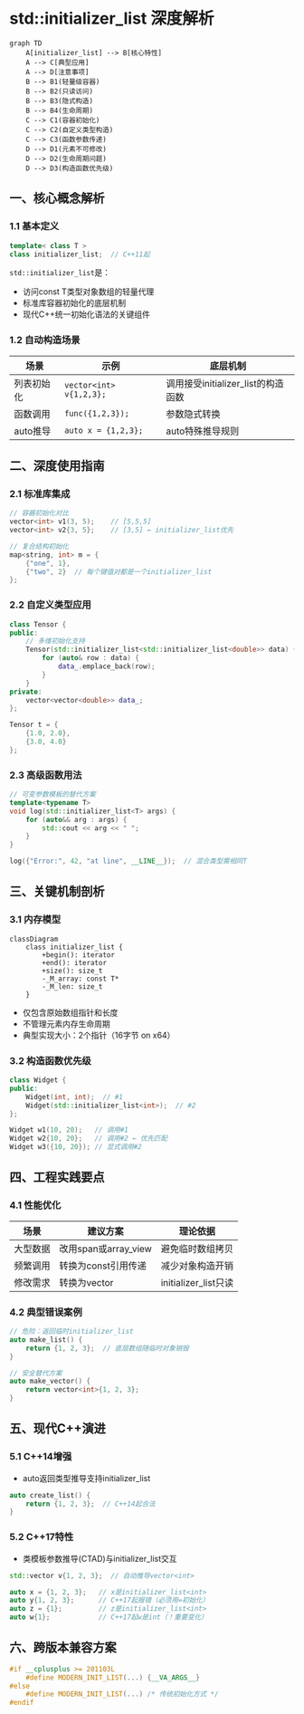 
# std::initializer_list 深度解析

```mermaid
graph TD
    A[initializer_list] --> B[核心特性]
    A --> C[典型应用]
    A --> D[注意事项]
    B --> B1(轻量级容器)
    B --> B2(只读访问)
    B --> B3(隐式构造)
    B --> B4(生命周期)
    C --> C1(容器初始化)
    C --> C2(自定义类型构造)
    C --> C3(函数参数传递)
    D --> D1(元素不可修改)
    D --> D2(生命周期问题)
    D --> D3(构造函数优先级)
```

## 一、核心概念解析

### 1.1 基本定义
```cpp
template< class T >
class initializer_list;  // C++11起
```

`std::initializer_list`是：
- 访问const T类型对象数组的轻量代理
- 标准库容器初始化的底层机制
- 现代C++统一初始化语法的关键组件

### 1.2 自动构造场景
| 场景 | 示例 | 底层机制 |
|------|------|----------|
| 列表初始化 | `vector<int> v{1,2,3};` | 调用接受initializer_list的构造函数 |
| 函数调用 | `func({1,2,3});` | 参数隐式转换 |
| auto推导 | `auto x = {1,2,3};` | auto特殊推导规则 |

## 二、深度使用指南

### 2.1 标准库集成
```cpp
// 容器初始化对比
vector<int> v1(3, 5);    // [5,5,5]
vector<int> v2{3, 5};    // [3,5] ← initializer_list优先

// 复合结构初始化
map<string, int> m = {
    {"one", 1},
    {"two", 2}  // 每个键值对都是一个initializer_list
};
```

### 2.2 自定义类型应用
```cpp
class Tensor {
public:
    // 多维初始化支持
    Tensor(std::initializer_list<std::initializer_list<double>> data) {
        for (auto& row : data) {
            data_.emplace_back(row);
        }
    }
private:
    vector<vector<double>> data_;
};

Tensor t = {
    {1.0, 2.0},
    {3.0, 4.0}
};
```

### 2.3 高级函数用法
```cpp
// 可变参数模板的替代方案
template<typename T>
void log(std::initializer_list<T> args) {
    for (auto&& arg : args) {
        std::cout << arg << " ";
    }
}

log({"Error:", 42, "at line", __LINE__});  // 混合类型需相同T
```

## 三、关键机制剖析

### 3.1 内存模型
```mermaid
classDiagram
    class initializer_list {
        +begin(): iterator
        +end(): iterator
        +size(): size_t
        -_M_array: const T*
        -_M_len: size_t
    }
```

- 仅包含原始数组指针和长度
- 不管理元素内存生命周期
- 典型实现大小：2个指针（16字节 on x64）

### 3.2 构造函数优先级
```cpp
class Widget {
public:
    Widget(int, int);  // #1
    Widget(std::initializer_list<int>);  // #2
};

Widget w1(10, 20);   // 调用#1
Widget w2{10, 20};   // 调用#2 ← 优先匹配
Widget w3({10, 20}); // 显式调用#2
```

## 四、工程实践要点

### 4.1 性能优化
| 场景 | 建议方案 | 理论依据 |
|------|----------|----------|
| 大型数据 | 改用span或array_view | 避免临时数组拷贝 |
| 频繁调用 | 转换为const引用传递 | 减少对象构造开销 |
| 修改需求 | 转换为vector | initializer_list只读 |

### 4.2 典型错误案例
```cpp
// 危险：返回临时initializer_list
auto make_list() {
    return {1, 2, 3};  // 底层数组随临时对象销毁
}

// 安全替代方案
auto make_vector() {
    return vector<int>{1, 2, 3};
}
```

## 五、现代C++演进

### 5.1 C++14增强
- auto返回类型推导支持initializer_list
```cpp
auto create_list() {
    return {1, 2, 3};  // C++14起合法
}
```

### 5.2 C++17特性
- 类模板参数推导(CTAD)与initializer_list交互
```cpp
std::vector v{1, 2, 3};  // 自动推导vector<int>

auto x = {1, 2, 3};   // x是initializer_list<int>
auto y{1, 2, 3};      // C++17起报错（必须用=初始化）
auto z = {1};         // z是initializer_list<int>
auto w{1};            // C++17起w是int（！重要变化）

```


## 六、跨版本兼容方案

```cpp
#if __cplusplus >= 201103L
    #define MODERN_INIT_LIST(...) {__VA_ARGS__}
#else
    #define MODERN_INIT_LIST(...) /* 传统初始化方式 */
#endif
```
